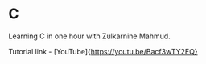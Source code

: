 # C

Learning C in one hour with Zulkarnine Mahmud. 

Tutorial link - [YouTube]{https://youtu.be/Bacf3wTY2EQ}
